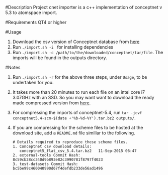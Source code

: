 
#Description
Project cnet importer is a c++ implementation of conceptnet v 5.3 to atomspace import.

#Requirements
QT4 or higher

#Usage
1. Download the csv version of Conceptnet database from
   [here](http://conceptnet5.media.mit.edu/downloads/current/)
2. Run `./import.sh -i ` for installing dependencies
3. Run `./import.sh -c /path/to/the/downloaded/conceptnet/tar/file`. The imports
   will be found in the outputs directory.

#Notes
1. Run `./import.sh -r` for the above three steps, under `Usage`, to be
   undertaken for you.
2. It takes more than 20 minutes to run each file on an intel core i7
   3.07GHz with an SSD. So you may want want to download the ready made
   compressed version from [here](https://drive.google.com/file/d/0BwSBtmJFZjVXbHlEQnZ4YXdFU3M/view?usp=sharing).
3. For compressing the imports of conceptnet-5.4, run
   `tar -jcvf conceptnet5.4-scm-$(date +'%b-%d-%Y').tar.bz2 outputs/`.
4. If you are compressing for the scheme files to be hosted at the download
   site, add a `README.md` file simillar to the following.

   ```
   # Details required to reproduce these scheme files.
   1. Conceptnet csv download details:
      conceptnet5_flat_csv_5.4.tar.bz2   11-Sep-2015 06:47
   2. external-tools Commit Hash: 8c59cb28cc340d9b893e82c3990781f8797f4023
   3. test-datasets Commit Hash: bc5be99c460040990d67f4defdb233de56ad1496
   ```
